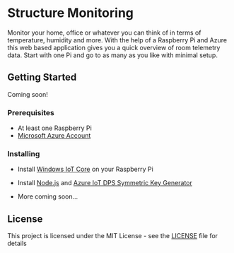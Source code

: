 # Structure Monitoring

Monitor your home, office or whatever you can think of in terms of temperature, humidity and more. With the help of a Raspberry Pi and Azure this web based application gives you a quick overview of room telemetry data. Start with one Pi and go to as many as you like with minimal setup.

## Getting Started

Coming soon!

### Prerequisites

- At least one Raspberry Pi
- [Microsoft Azure Account](https://azure.microsoft.com/)

### Installing

- Install [Windows IoT Core](https://www.microsoft.com/en-us/software-download/windows10iotcore#!) on your Raspberry Pi

- Install [Node.js](https://nodejs.org/en/) and [Azure IoT DPS Symmetric Key Generator](https://www.npmjs.com/package/dps-keygen)

- More coming soon...

## License

This project is licensed under the MIT License - see the [LICENSE](LICENSE) file for details